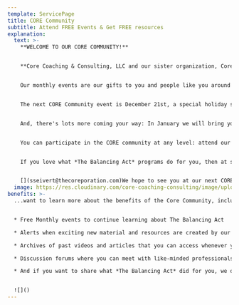 ```yaml
---
template: ServicePage
title: CORE Community
subtitle: Attend FREE Events & Get FREE resources
explanation:
  text: >-
    **WELCOME TO OUR CORE COMMUNITY!**


    **Core Coaching & Consulting, LLC and our sister organization, Core Learning Services, Inc,** have joined forces to create the global CORE Community where you can further develop your own Balancing Act skills AND meet like-minded friends, colleagues, and neighbors from around the world.


    O﻿ur monthly events are our gifts to you and people like you around the world. It is our way to pay it forward by sharing our knowledge and love with each other so we can positively and powerfully impact the future.  


    The next CORE Community event is December 21st, a special holiday session so you can "Forgive & Forget", rather than bring old burdens into the new year. Check it out!


    A﻿nd, there's lots more coming your way: I﻿n January we will bring you one of our most popular programs: Productivity in the Zone"...and in February, we will show you how to "Blast out of Procrastination".  Sounds good, right? 


    You can participate in the CORE community at any level: attend our FREE monthly events, be the first to access our resources as we develop them, and access our new archive so you can borrow and build on the thinking and research of all the CCC partners.


    If you love what *The Balancing Act* programs do for you, then at some future point, you can choose to join us in "paying it forward" to future generations by bringing the superpower of Balance to the lives of the next generation via our programs for teachers and students. If you want to learn more about this aspect of the global CORE Community, you can [go here](https://www.patreon.com/corecommunity?fan_landing=true) to check out our new Patreon site that helps Core Learning Services deliver its proven programs that change the lives of at-risk youth and their beleaguered teachers (to learn more about those programs, [go here](core-learning-services.org). 


    [](sseivert@thecoreporation.com)We hope to see you at our next CORE COMMUNITY event!!
  image: https://res.cloudinary.com/core-coaching-consulting/image/upload/v1647093801/patreon_2_zvqfto.jpg
benefits: >-
  ...want to learn more about the benefits of the Core Community, including:  


  * Free Monthly events to continue learning about The Balancing Act

  * Alerts when exciting new material and resources are created by our team members

  * Archives of past videos and articles that you can access whenever you wish

  * Discussion forums where you can meet with like-minded professionals from around the world

  * And if you want to share what *The Balancing Act* did for you, we offer you the opportunity to "pay it forward" so children around the world can gain these tools to create great lives.


  ![]()
---
```

